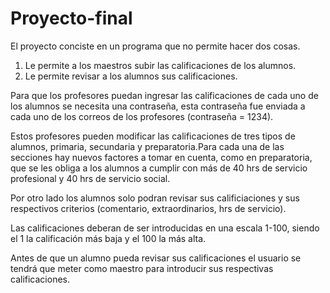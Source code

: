 # Proyecto-final
El proyecto conciste en un programa que no permite hacer dos cosas.
1. Le permite a los maestros subir las calificaciones de los alumnos.
2. Le permite revisar a los alumnos sus calificaciones.

Para que los profesores puedan ingresar las calificaciones de cada uno de los alumnos se necesita una contraseña, esta contraseña fue enviada a cada uno de los correos de los profesores (contraseña = 1234).

Estos profesores pueden modificar las calificaciones de tres tipos de alumnos, primaria, secundaria y preparatoria.Para cada una de las secciones hay nuevos factores a tomar en cuenta, como en preparatoria, que se les obliga a los alumnos a cumplir con más de 40 hrs de servicio profesional y 40 hrs de servicio social.

Por otro lado los alumnos solo podran revisar sus calificiaciones y sus respectivos criterios (comentario, extraordinarios, hrs de servicio).

Las calificaciones deberan de ser introducidas en una escala 1-100, siendo el 1 la calificación más baja y el 100 la más alta.

Antes de que un alumno pueda revisar sus calificaciones el usuario se tendrá que meter como maestro para introducir sus respectivas calificaciones.

